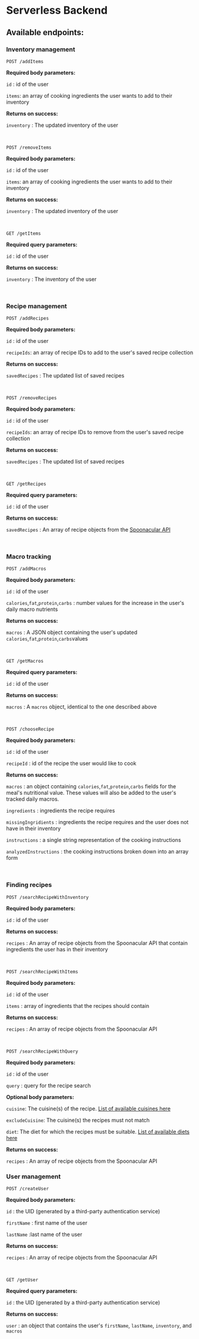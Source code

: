 # Serverless Backend

## Available endpoints:


### Inventory management 


`POST /addItems`					

**Required body  parameters:** 

`id` : id of the user

`items`: an array of cooking ingredients the user wants to add to their inventory 

**Returns on success:**

`inventory` : The updated inventory of the user

&nbsp;

`POST /removeItems`					

**Required body  parameters:** 

`id` : id of the user

`items`: an array of cooking ingredients the user wants to add to their inventory 

**Returns on success:**

`inventory` : The updated inventory of the user

&nbsp;


`GET /getItems`					

**Required query parameters:** 

`id` : id of the user

**Returns on success:**

`inventory` : The inventory of the user

&nbsp;


### Recipe management 

`POST /addRecipes`					

**Required body parameters:** 

`id` : id of the user

`recipeIds`: an array of recipe IDs to add to the user's saved recipe collection

**Returns on success:**

`savedRecipes` : The updated list of saved recipes 


&nbsp;


`POST /removeRecipes`					

**Required body parameters:** 

`id` : id of the user

`recipeIds`: an array of recipe IDs to remove from the user's saved recipe collection

**Returns on success:**

`savedRecipes` : The updated list of saved recipes 


&nbsp;

`GET /getRecipes`					

**Required query parameters:** 

`id` : id of the user

**Returns on success:**

`savedRecipes` :  An array of recipe objects from the [Spoonacular API](https://spoonacular.com/food-api/docs#Get-Recipe-Information)

&nbsp;


### Macro tracking


`POST /addMacros`					

**Required body parameters:** 

`id` : id of the user

`calories`,`fat`,`protein`,`carbs` : number values for the increase in the user's daily macro nutrients   

**Returns on success:**

`macros` : A JSON object containing the user's updated `calories`,`fat`,`protein`,`carbs`values



&nbsp;

`GET /getMacros`					

**Required query parameters:** 

`id` : id of the user

**Returns on success:**

`macros` :  A `macros` object, identical to the one described above 


&nbsp;

`POST /chooseRecipe`					

**Required body parameters:** 

`id` : id of the user

`recipeId` : id of the recipe the user would like to cook 

**Returns on success:**

`macros` : an object containing `calories`,`fat`,`protein`,`carbs` fields for the meal's nutritional value. These values will also be added to the user's tracked daily macros.   

`ingredients` : ingredients the recipe requires  

`missingIngridients` : ingredients the recipe requires and the user does not have in their inventory 

`instructions` : a single string representation of the cooking instructions

`analyzedInstructions` : the cooking instructions broken down into an array form 


&nbsp;


### Finding recipes 


`POST /searchRecipeWithInventory`


**Required body parameters:** 

`id` : id of the user

**Returns on success:**

`recipes` : An array of recipe objects from the Spoonacular API that contain ingredients the user has in their inventory 

&nbsp;

`POST /searchRecipeWithItems`


**Required body parameters:** 

`id` : id of the user

`items` : array of ingredients that the recipes should contain

**Returns on success:**

`recipes` : An array of recipe objects from the Spoonacular API

&nbsp;

`POST /searchRecipeWithQuery`


**Required body parameters:** 

`id` : id of the user

`query` : query for the recipe search 


**Optional body parameters:** 

`cuisine`: The cuisine(s) of the recipe. [List of available cuisines here](https://spoonacular.com/food-api/docs#Cuisines) 

`excludeCuisine`: The cuisine(s) the recipes must not match

`diet`: The diet for which the recipes must be suitable. [List of available diets here](https://spoonacular.com/food-api/docs#Diets)



**Returns on success:**

`recipes` : An array of recipe objects from the Spoonacular API


### User management 

`POST /createUser`

**Required body parameters:** 

`id` : the UID (generated by a third-party authentication service)

`firstName` : first name of the user 

`lastName` :last name of the user 


**Returns on success:**

`recipes` : An array of recipe objects from the Spoonacular API


&nbsp;


`GET /getUser`

**Required query parameters:** 

`id` : the UID (generated by a third-party authentication service)

**Returns on success:**

`user` : an object that contains the user's `firstName`, `lastName`, `inventory`, and `macros` 